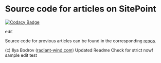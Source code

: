 # Source code for articles on SitePoint

[![Codacy Badge](https://api.codacy.com/project/badge/Grade/597f28ef0532486d8db73a6be5f9c4b5)](https://app.codacy.com/app/freshdesk.1/Sitepoint-source?utm_source=github.com&utm_medium=referral&utm_content=vinoth241/Sitepoint-source&utm_campaign=Badge_Grade_Settings)

edit

Source code for previous articles can be found in the corresponding [repos](https://github.com/bodrovis?tab=repositories).

(c) Ilya Bodrov ([radiant-wind.com](http://radiant-wind.com))
Updated Readme
Check for strict now! sample edit
test
